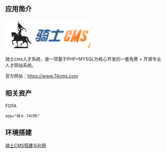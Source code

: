 ## 应用简介

![](74.png)

骑士cms人才系统，是一项基于PHP+MYSQL为核心开发的一套免费 + 开源专业人才网站系统。

官方网站：https://www.74cms.com

## 相关资产

FOFA

```http
app="骑士-74CMS"
```

## 环境搭建

[骑士CMS搭建与利用](https://www.cnblogs.com/bink1/p/13328509.html)

